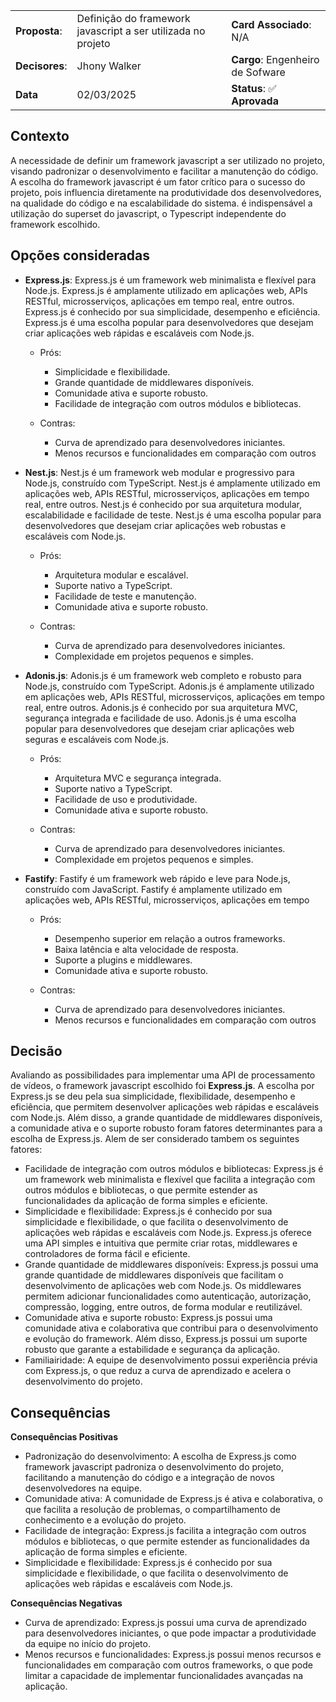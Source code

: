 |                |                                                              |                                  |
| -------------- | ------------------------------------------------------------ | -------------------------------- |
| **Proposta**:  | Definição do framework javascript a ser utilizada no projeto | **Card Associado**: N/A          |
| **Decisores**: | Jhony Walker                                                 | **Cargo**: Engenheiro de Sofware |
| **Data**       | 02/03/2025                                                   | **Status**: ✅ **Aprovada**      |

## Contexto

A necessidade de definir um framework javascript a ser utilizado no projeto, visando padronizar o desenvolvimento e facilitar a manutenção do código. A escolha do framework javascript é um fator crítico para o sucesso do projeto, pois influencia diretamente na produtividade dos desenvolvedores, na qualidade do código e na escalabilidade do sistema. é indispensável a utilização do superset do javascript, o Typescript independente do framework escolhido.

## Opções consideradas

- **Express.js**: Express.js é um framework web minimalista e flexível para Node.js. Express.js é amplamente utilizado em aplicações web, APIs RESTful, microsserviços, aplicações em tempo real, entre outros. Express.js é conhecido por sua simplicidade, desempenho e eficiência. Express.js é uma escolha popular para desenvolvedores que desejam criar aplicações web rápidas e
  escaláveis com Node.js.

  - Prós:

    - Simplicidade e flexibilidade.
    - Grande quantidade de middlewares disponíveis.
    - Comunidade ativa e suporte robusto.
    - Facilidade de integração com outros módulos e bibliotecas.

  - Contras:
    - Curva de aprendizado para desenvolvedores iniciantes.
    - Menos recursos e funcionalidades em comparação com outros

- **Nest.js**: Nest.js é um framework web modular e progressivo para Node.js, construído com TypeScript. Nest.js é amplamente utilizado em aplicações web, APIs RESTful, microsserviços, aplicações em tempo real, entre outros. Nest.js é conhecido por sua arquitetura modular, escalabilidade e facilidade de teste. Nest.js é uma escolha popular para desenvolvedores que desejam criar aplicações web robustas e escaláveis com Node.js.

  - Prós:

    - Arquitetura modular e escalável.
    - Suporte nativo a TypeScript.
    - Facilidade de teste e manutenção.
    - Comunidade ativa e suporte robusto.

  - Contras:
    - Curva de aprendizado para desenvolvedores iniciantes.
    - Complexidade em projetos pequenos e simples.

- **Adonis.js**: Adonis.js é um framework web completo e robusto para Node.js, construído com TypeScript. Adonis.js é amplamente utilizado em aplicações web, APIs RESTful, microsserviços, aplicações em tempo real, entre outros. Adonis.js é conhecido por sua arquitetura MVC, segurança integrada e facilidade de uso. Adonis.js é uma escolha popular para desenvolvedores que desejam criar aplicações web seguras e escaláveis com Node.js.

  - Prós:

    - Arquitetura MVC e segurança integrada.
    - Suporte nativo a TypeScript.
    - Facilidade de uso e produtividade.
    - Comunidade ativa e suporte robusto.

  - Contras:
    - Curva de aprendizado para desenvolvedores iniciantes.
    - Complexidade em projetos pequenos e simples.

- **Fastify**: Fastify é um framework web rápido e leve para Node.js, construído com JavaScript. Fastify é amplamente utilizado em aplicações web, APIs RESTful, microsserviços, aplicações em tempo

  - Prós:

    - Desempenho superior em relação a outros frameworks.
    - Baixa latência e alta velocidade de resposta.
    - Suporte a plugins e middlewares.
    - Comunidade ativa e suporte robusto.

  - Contras:
    - Curva de aprendizado para desenvolvedores iniciantes.
    - Menos recursos e funcionalidades em comparação com outros

## Decisão

Avaliando as possibilidades para implementar uma API de processamento de vídeos, o framework javascript escolhido foi **Express.js**. A escolha por Express.js se deu pela sua simplicidade, flexibilidade, desempenho e eficiência, que permitem desenvolver aplicações web rápidas e escaláveis com Node.js. Além disso, a grande quantidade de middlewares disponíveis, a comunidade ativa e o suporte robusto foram fatores determinantes para a escolha de Express.js. Alem de ser considerado tambem os seguintes fatores:

- Facilidade de integração com outros módulos e bibliotecas: Express.js é um framework web minimalista e flexível que facilita a integração com outros módulos e bibliotecas, o que permite estender as funcionalidades da aplicação de forma simples e eficiente.
- Simplicidade e flexibilidade: Express.js é conhecido por sua simplicidade e flexibilidade, o que facilita o desenvolvimento de aplicações web rápidas e escaláveis com Node.js. Express.js oferece uma API simples e intuitiva que permite criar rotas, middlewares e controladores de forma fácil e eficiente.
- Grande quantidade de middlewares disponíveis: Express.js possui uma grande quantidade de middlewares disponíveis que facilitam o desenvolvimento de aplicações web com Node.js. Os middlewares permitem adicionar funcionalidades como autenticação, autorização, compressão, logging, entre outros, de forma modular e reutilizável.
- Comunidade ativa e suporte robusto: Express.js possui uma comunidade ativa e colaborativa que contribui para o desenvolvimento e evolução do framework. Além disso, Express.js possui um suporte robusto que garante a estabilidade e segurança da aplicação.
- Familiairidade: A equipe de desenvolvimento possui experiência prévia com Express.js, o que reduz a curva de aprendizado e acelera o desenvolvimento do projeto.

## Consequências

**Consequências Positivas**

- Padronização do desenvolvimento: A escolha de Express.js como framework javascript padroniza o desenvolvimento do projeto, facilitando a manutenção do código e a integração de novos desenvolvedores na equipe.
- Comunidade ativa: A comunidade de Express.js é ativa e colaborativa, o que facilita a resolução de problemas, o compartilhamento de conhecimento e a evolução do projeto.
- Facilidade de integração: Express.js facilita a integração com outros módulos e bibliotecas, o que permite estender as funcionalidades da aplicação de forma simples e eficiente.
- Simplicidade e flexibilidade: Express.js é conhecido por sua simplicidade e flexibilidade, o que facilita o desenvolvimento de aplicações web rápidas e escaláveis com Node.js.

**Consequências Negativas**

- Curva de aprendizado: Express.js possui uma curva de aprendizado para desenvolvedores iniciantes, o que pode impactar a produtividade da equipe no início do projeto.
- Menos recursos e funcionalidades: Express.js possui menos recursos e funcionalidades em comparação com outros frameworks, o que pode limitar a capacidade de implementar funcionalidades avançadas na aplicação.
